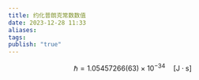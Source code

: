 ```yaml
---
title: 约化普朗克常数数值
date: 2023-12-28 11:33
aliases: 
tags: 
publish: "true"
---
```

$$
\hbar=1.05457266(63)\times10^{-34} \quad \left[ \mathrm{J\cdot s} 
\right]
$$
